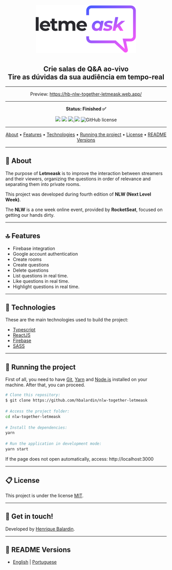 <!-- banner -->
<h1 align="center">
  <img alt="letmeask" title="letmeask" src="./src/assets/images/logo.svg">
</h1>

<!-- descrição -->
<h2 align="center">
  Crie salas de Q&amp;A ao-vivo <br>
  Tire as dúvidas da sua audiência em tempo-real
</h2>

---

<p align="center">Preview: <a href="https://hb-nlw-together-letmeask.web.app/">https://hb-nlw-together-letmeask.web.app/</a></p>

---

<!-- status -->
<p align="center"><b>Status: Finished ✅</b></p>

<!-- badges -->
<p align="center">
  <img src="https://img.shields.io/github/languages/count/hbalardin/nlw-together-letmeask?color=835AFE">
  <img src="https://img.shields.io/github/repo-size/hbalardin/nlw-together-letmeask?color=E559F9"/>
  <a href="https://www.linkedin.com/in/hbalardin/">
    <img src="https://img.shields.io/badge/made%20by-Henrique%20Balardin-835AFE">
  </a>
  <img src="https://img.shields.io/github/last-commit/hbalardin/nlw-together-letmeask?color=E559F9"/>
  <img alt="GitHub license" src="https://img.shields.io/github/license/hbalardin/nlw-together-letmeask?color=835AFE">
</p>

---

<!-- index -->
<p align="center">
  <a href="#-about">About</a> •
  <a href="#-features">Features</a> •
  <a href="#-technologies">Technologies</a> •
  <a href="#-running-the-project">Running the project</a> •
  <a href="#-license">License</a> •
  <a href="#-readme-versions">README Versions</a>
</p>

---

## 📄 About

The purpose of **Letmeask** is to improve the interaction between streamers and their viewers, organizing the questions in order of relevance and separating them into private rooms.

This project was developed during fourth edition of **NLW (Next Level Week)**.

The **NLW** is a one week online event, provided by **RocketSeat**, focused on getting our hands dirty.

---

## 🔝 Features

- Firebase integration
- Google account authentication
- Create rooms
- Create questions
- Delete questions
- List questions in real time.
- Like questions in real time.
- Highlight questions in real time.

<!-- gifs -->
<!-- <p align="center">
  <img alt="WebDemonstration" title="WebDemonstration" src="./github/webdemonstration.gif">
</p> -->

---

## 🔨 Technologies

These are the main technologies used to build the project:

- [Typescript](https://www.typescriptlang.org/)
- [ReactJS](https://reactjs.org/)
- [Firebase](https://firebase.google.com/)
- [SASS](https://sass-lang.com/)

---

## 🚀 Running the project

First of all, you need to have [Git](https://git-scm.com), [Yarn](https://yarnpkg.com/) and [Node.js](https://nodejs.org/en/) installed on your machine. After that, you can proceed.

```bash
# Clone this repository:
$ git clone https://github.com/hbalardin/nlw-together-letmeask

# Access the project folder:
cd nlw-together-letmeask

# Install the dependencies:
yarn

# Run the application in development mode:
yarn start
```

If the page does not open automatically, access: http://localhost:3000

---

## 📋 License

This project is under the license [MIT](https://github.com/hbalardin/nlw-together-letmeask/blob/main/LICENSE.md).

---

## 🚀 Get in touch!

Developed by [Henrique Balardin](https://www.linkedin.com/in/hbalardin).

---

## 🚩 README Versions

- [English](https://github.com/hbalardin/nlw-together-letmeask/blob/main/README-en.md) | [Portuguese](https://github.com/hbalardin/nlw-together-letmeask/blob/main/README.md)
